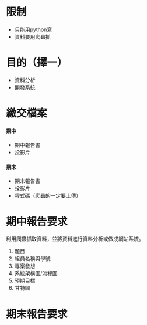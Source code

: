 # 限制
- 只能用python寫
- 資料要用爬蟲抓
# 目的（擇一）
- 資料分析
- 開發系統
# 繳交檔案
#### 期中
- 期中報告書
- 投影片
#### 期末
- 期末報告書
- 投影片
- 程式碼（爬蟲的一定要上傳）
# 期中報告要求
利用爬蟲抓取資料，並將資料進行資料分析或做成網站系統。
1. 題目
2. 組員名稱與學號
3. 專案發想
4. 系統架構圖/流程圖
5. 預期目標
6. 甘特圖
# 期末報告要求
